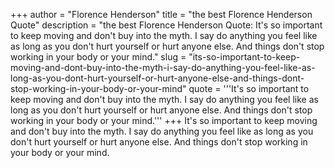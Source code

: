+++
author = "Florence Henderson"
title = "the best Florence Henderson Quote"
description = "the best Florence Henderson Quote: It's so important to keep moving and don't buy into the myth. I say do anything you feel like as long as you don't hurt yourself or hurt anyone else. And things don't stop working in your body or your mind."
slug = "its-so-important-to-keep-moving-and-dont-buy-into-the-myth-i-say-do-anything-you-feel-like-as-long-as-you-dont-hurt-yourself-or-hurt-anyone-else-and-things-dont-stop-working-in-your-body-or-your-mind"
quote = '''It's so important to keep moving and don't buy into the myth. I say do anything you feel like as long as you don't hurt yourself or hurt anyone else. And things don't stop working in your body or your mind.'''
+++
It's so important to keep moving and don't buy into the myth. I say do anything you feel like as long as you don't hurt yourself or hurt anyone else. And things don't stop working in your body or your mind.
